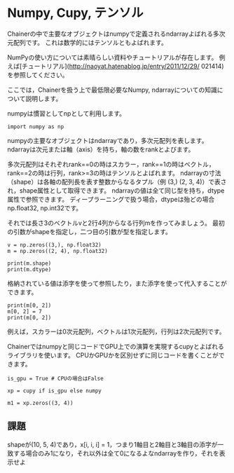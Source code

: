 # Numpy, Cupy, テンソル


Chainerの中で主要なオブジェクトはnumpyで定義されるndarrayよばれる多次元配列です。
これは数学的にはテンソルともよばれます。

NumPyの使い方については素晴らしい資料やチュートリアルが存在します。
例えば[チュートリアル](http://naoyat.hatenablog.jp/entry/2011/12/29/
021414)を参照してください。

ここでは，Chainerを扱う上で最低限必要なNumpy, ndarrayについての知識について説明します。

numpyは慣習としてnpとして利用します。
```
import numpy as np
```

numpyの主要なオブジェクトはndarrayであり，多次元配列を表します。
ndarrayは次元または軸（axis）を持ち，軸の数をrankとよびます。

多次元配列はそれぞれrank==0の時はスカラー，rank==1の時はベクトル，rank==2の時は行列，rank>=3の時はテンソルとよばれます。
ndarrayの寸法（shape）は各軸の配列長を表す整数からなるタプル（例 (3,) (2, 3, 4)）で表され，shape属性として取得できます。
ndarrayの値は全て同じ型を持ち，dtype属性で参照できます。
ディープラーニングで扱う場合，dtypeは殆どの場合np.float32, np.int32です。

それでは長さ3のベクトルvと2行4列からなる行列mを作ってみましょう。
最初の引数がshapeを指定し，二つ目の引数が型を指定します。

```
v = np.zeros((3,), np.float32)
m = np.zeros((2, 4), np.float32)
```


```
print(m.shape)
print(m.dtype)
```

格納されている値は添字を使って参照したり，また添字を使って代入することができます。

```
print(m[0, 2])
m[0, 2] = 7
print(m[0, 2])
```

例えば，スカラーは0次元配列，ベクトルは1次元配列，行列は2次元配列です。

Chainerではnumpyと同じコードでGPU上での演算を実現するcupyとよばれるライブラリを使います。
CPUかGPUかを区別せずに同じコードを書くことができます。

```
is_gpu = True # CPUの場合はFalse

xp = cupy if is_gpu else numpy

m1 = xp.zeros((3, 4))

```

## 課題

shapeが(10, 5, 4)であり，x[i, i, i] = 1，つまり1軸目と2軸目と3軸目の添字が一致する場合のみ1になり，それ以外は全て0になるよなndarrayを作り，それを表示せよ


